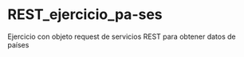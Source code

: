 # REST_ejercicio_pa-ses
Ejercicio con objeto request de servicios REST para obtener datos de países
